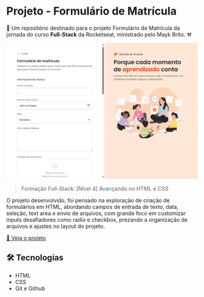 # Projeto - Formulário de Matrícula

🚀 Um repositório destinado para o projeto Formulário de Matrícula da jornada do curso **Full-Stack** da Rocketseat, ministrado pelo Mayk Brito. ⚒

![preview](assets/preview.png)

> Formação Full-Stack: [Nível 4] Avançando no HTML e CSS

O projeto desenvolvido, foi pensado na exploração de criação de formulários em HTML, abordando campos de entrada de texto, data, seleção, text area e envio de arquivos, com grande foco em customizar inputs desafiadores como radio e checkbox, prezando a organização de arquivos e ajustes no layout do projeto.

[🔗 Veja o projeto](https://fesette.github.io/Formulario-matricula/)

## 🛠️ Tecnologias

- HTML
- CSS
- Git e Github